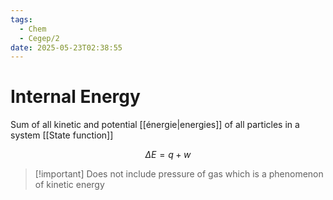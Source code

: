 ```yaml
---
tags:
  - Chem
  - Cegep/2
date: 2025-05-23T02:38:55
---
```


# Internal Energy

Sum of all kinetic and potential [[énergie|energies]] of all particles in a system
[[State function]]

$$
\Delta E = q + w
$$

> [!important] Does not include pressure of gas which is a phenomenon of kinetic energy
